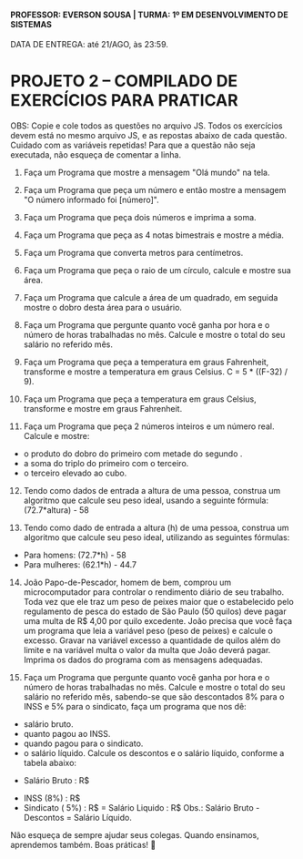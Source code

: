#### PROFESSOR: EVERSON SOUSA | TURMA: 1º EM DESENVOLVIMENTO DE SISTEMAS

DATA DE ENTREGA: até 21/AGO, às 23:59.
# PROJETO 2 – COMPILADO DE EXERCÍCIOS PARA PRATICAR

OBS: Copie e cole todos as questões no arquivo JS. Todos os exercícios devem está no mesmo arquivo JS, e as repostas abaixo de cada questão. Cuidado com as variáveis repetidas! Para que a questão não seja executada, não esqueça de comentar a linha.

1. Faça um Programa que mostre a mensagem "Olá mundo" na tela.

2. Faça um Programa que peça um número e então mostre a mensagem "O número informado foi [número]".

3. Faça um Programa que peça dois números e imprima a soma.

4. Faça um Programa que peça as 4 notas bimestrais e mostre a média.

5. Faça um Programa que converta metros para centímetros.

6. Faça um Programa que peça o raio de um círculo, calcule e mostre sua área.

7. Faça um Programa que calcule a área de um quadrado, em seguida mostre o dobro desta área para o usuário.

8. Faça um Programa que pergunte quanto você ganha por hora e o número de horas trabalhadas no mês. Calcule e mostre o total do seu salário no referido mês.

9. Faça um Programa que peça a temperatura em graus Fahrenheit, transforme e mostre a temperatura em graus Celsius. C = 5 * ((F-32) / 9).

10. Faça um Programa que peça a temperatura em graus Celsius, transforme e mostre em graus Fahrenheit.

11. Faça um Programa que peça 2 números inteiros e um número real. Calcule e mostre:
- o produto do dobro do primeiro com metade do segundo .
- a soma do triplo do primeiro com o terceiro.
- o terceiro elevado ao cubo.

12. Tendo como dados de entrada a altura de uma pessoa, construa um algoritmo que calcule seu peso ideal, usando a seguinte fórmula: (72.7*altura) - 58

13. Tendo como dado de entrada a altura (h) de uma pessoa, construa um algoritmo que calcule seu peso ideal, utilizando as seguintes fórmulas:
- Para homens: (72.7*h) - 58
- Para mulheres: (62.1*h) - 44.7

14. João Papo-de-Pescador, homem de bem, comprou um microcomputador para controlar o rendimento diário de seu trabalho. Toda vez que ele traz um peso de peixes maior que o estabelecido pelo regulamento de pesca do estado de São Paulo (50 quilos) deve pagar uma multa de R$ 4,00 por quilo excedente. João precisa que você faça um programa que leia a variável peso (peso de peixes) e calcule o excesso. Gravar na variável excesso a quantidade de quilos além do limite e na variável multa o valor da multa que João deverá pagar. Imprima os dados do programa com as mensagens adequadas.

15. Faça um Programa que pergunte quanto você ganha por hora e o número de horas trabalhadas no mês. Calcule e mostre o total do seu salário no referido mês, sabendo-se que são descontados 8% para o INSS e 5% para o sindicato, faça um programa que nos dê:
- salário bruto.
- quanto pagou ao INSS.
- quando pagou para o sindicato.
- o salário líquido.
Calcule os descontos e o salário líquido, conforme a tabela abaixo:
+ Salário Bruto : R$
- INSS (8%) : R$
- Sindicato ( 5%) : R$
= Salário Liquido : R$
Obs.: Salário Bruto - Descontos = Salário Líquido.

Não esqueça de sempre ajudar seus colegas. Quando ensinamos, aprendemos também.
Boas práticas! :call_me_hand:

